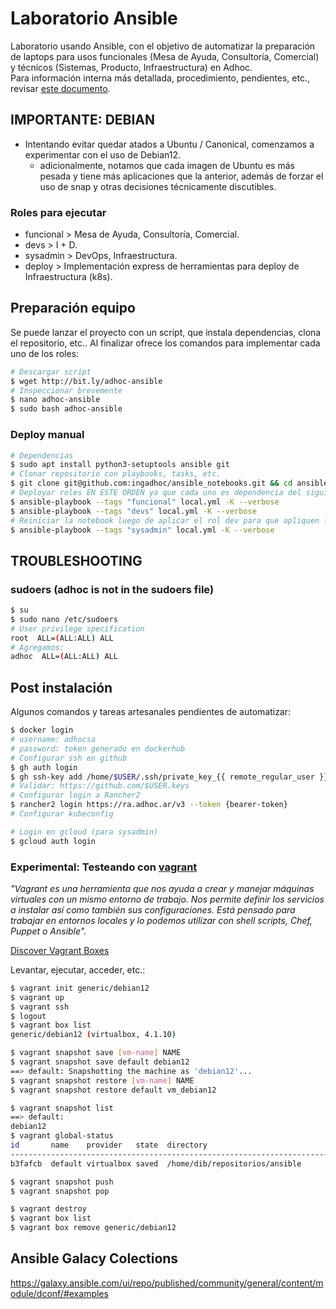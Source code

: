 # Laboratorio Ansible

Laboratorio usando Ansible, con el objetivo de automatizar la preparación de laptops para usos funcionales (Mesa de Ayuda, Consultoría, Comercial) y técnicos (Sistemas, Producto, Infraestructura) en Adhoc.  
Para información interna más detallada, procedimiento, pendientes, etc., revisar [este documento](https://docs.google.com/document/d/1TY5cQnNCOAxVRk4fFKHlBfWAa5qECUpH1jIjoCY0M4s/).

## IMPORTANTE: DEBIAN

- Intentando evitar quedar atados a Ubuntu / Canonical, comenzamos a experimentar con el uso de Debian12.
  - adicionalmente, notamos que cada imagen de Ubuntu es más pesada y tiene más aplicaciones que la anterior, además de forzar el uso de snap y otras decisiones técnicamente discutibles.

### Roles para ejecutar

- funcional > Mesa de Ayuda, Consultoría, Comercial.
- devs > I + D.
- sysadmin > DevOps, Infraestructura.
- deploy > Implementación express de herramientas para deploy de Infraestructura (k8s).

## Preparación equipo

Se puede lanzar el proyecto con un script, que instala dependencias, clona el repositorio, etc.. Al finalizar ofrece los comandos para implementar cada uno de los roles:

```bash
# Descargar script
$ wget http://bit.ly/adhoc-ansible
# Inspeccionar brevemente
$ nano adhoc-ansible
$ sudo bash adhoc-ansible
```

### Deploy manual

```bash
# Dependencias
$ sudo apt install python3-setuptools ansible git
# Clonar repositorio con playbooks, tasks, etc.
$ git clone git@github.com:ingadhoc/ansible_notebooks.git && cd ansible_notebooks
# Deployar roles EN ESTE ORDEN ya que cada uno es dependencia del siguiente
$ ansible-playbook --tags "funcional" local.yml -K --verbose
$ ansible-playbook --tags "devs" local.yml -K --verbose
# Reiniciar la notebook luego de aplicar el rol dev para que apliquen los cambios y configuraciones (docker as root por ejemplo)
$ ansible-playbook --tags "sysadmin" local.yml -K --verbose
```

## TROUBLESHOOTING

### sudoers (adhoc is not in the sudoers file)

```bash
$ su
$ sudo nano /etc/sudoers
# User privilege specification
root  ALL=(ALL:ALL) ALL
# Agregamos:
adhoc  ALL=(ALL:ALL) ALL
```

## Post instalación

Algunos comandos y tareas artesanales pendientes de automatizar:

```bash
$ docker login
# username: adhocsa
# password: token generado en dockerhub
# Configurar ssh en github
$ gh auth login
$ gh ssh-key add /home/$USER/.ssh/private_key_{{ remote_regular_user }}.pub
# Validar: https://github.com/$USER.keys
# Configurar login a Rancher2
$ rancher2 login https://ra.adhoc.ar/v3 --token {bearer-token}
# Configurar kubeconfig

# Login en gcloud (para sysadmin)
$ gcloud auth login
```

### Experimental: Testeando con [vagrant](vagrantup.com)

_"Vagrant es una herramienta que nos ayuda a crear y manejar máquinas virtuales con un mismo entorno de trabajo. Nos permite definir los servicios a instalar así como también sus configuraciones. Está pensado para trabajar en entornos locales y lo podemos utilizar con shell scripts, Chef, Puppet o Ansible"._

[Discover Vagrant Boxes](https://app.vagrantup.com/boxes/search)

Levantar, ejecutar, acceder, etc.:

```sh
$ vagrant init generic/debian12
$ vagrant up
$ vagrant ssh
$ logout
$ vagrant box list
generic/debian12 (virtualbox, 4.1.10)

$ vagrant snapshot save [vm-name] NAME
$ vagrant snapshot save default debian12
==> default: Snapshotting the machine as 'debian12'...
$ vagrant snapshot restore [vm-name] NAME
$ vagrant snapshot restore default vm_debian12

$ vagrant snapshot list
==> default:
debian12
$ vagrant global-status
id       name    provider   state  directory
-----------------------------------------------------------------------
b3fafcb  default virtualbox saved  /home/dib/repositorios/ansible

$ vagrant snapshot push
$ vagrant snapshot pop

$ vagrant destroy
$ vagrant box list
$ vagrant box remove generic/debian12
```
## Ansible Galacy Colections

https://galaxy.ansible.com/ui/repo/published/community/general/content/module/dconf/#examples